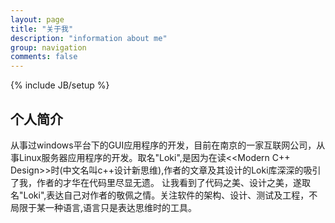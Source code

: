 ```yaml
---
layout: page
title: "关于我"
description: "information about me"
group: navigation
comments: false
---
```

{% include JB/setup %}

## 个人简介

从事过windows平台下的GUI应用程序的开发，目前在南京的一家互联网公司，从事Linux服务器应用程序的开发。取名"Loki",是因为在读<<Modern C++ Design>>时(中文名叫c++设计新思维),作者的文章及其设计的Loki库深深的吸引了我，作者的才华在代码里尽显无遗。
让我看到了代码之美、设计之美，遂取名"Loki",表达自己对作者的敬佩之情。关注软件的架构、设计、测试及工程，不局限于某一种语言,语言只是表达思维时的工具。
